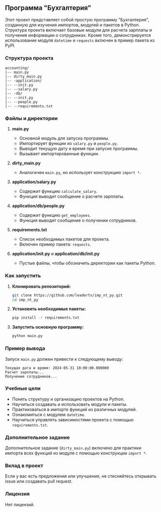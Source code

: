 ## Программа "Бухгалтерия"

Этот проект представляет собой простую программу "Бухгалтерия", созданную для изучения импортов, модулей и пакетов в Python. Структура проекта включает базовые модули для расчета зарплаты и получения информации о сотрудниках. Кроме того, демонстрируется использование модуля `datetime` и `requests` включен в пример пакета из PyPI.

### Структура проекта
```
accounting/
|-- main.py
|-- dirty_main.py
|-- -application/
|-- --init.py
|-- --salary.py
|-- -db/
|-- --init.py
|-- --people.py
|-- --requirements.txt
```


### Файлы и директории

1. **main.py**
    - Основной модуль для запуска программы.
    - Импортирует функции из `salary.py` и `people.py`.
    - Выводит текущую дату и время при запуске программы.
    - Вызывает импортированные функции.

2. **dirty_main.py**
    - Аналогичен `main.py`, но использует конструкцию `import *`.

3. **application/salary.py**
    - Содержит функцию `calculate_salary`.
    - Функция выводит сообщение о расчете зарплаты.

4. **application/db/people.py**
    - Содержит функцию `get_employees`.
    - Функция выводит сообщение о получении сотрудников.

5. **requirements.txt**
    - Список необходимых пакетов для проекта.
    - Включен пример пакета: `requests`.

6. **application/__init__.py** и **application/db/__init__.py**
    - Пустые файлы, чтобы обозначить директории как пакеты Python.

### Как запустить

1. **Клонировать репозиторий:**

    ```bash
    git clone https://github.com/leadertv/imp_nt_py.git
    cd imp_nt_py
    ```

2. **Установить необходимые пакеты:**

    ```bash
    pip install -r requirements.txt
    ```

3. **Запустить основную программу:**

    ```bash
    python main.py
    ```

### Пример вывода

Запуск `main.py` должен привести к следующему выводу:
```
Текущая дата и время: 2024-05-31 10:00:00.000000
Расчет зарплаты...
Получение сотрудников...
```

### Учебные цели

- Понять структуру и организацию проектов на Python.
- Научиться создавать и использовать модули и пакеты.
- Практиковаться в импорте функций из различных модулей.
- Ознакомиться с модулем `datetime`.
- Научиться управлять зависимостями проекта с помощью `requirements.txt`.

### Дополнительное задание

Дополнительное задание (`dirty_main.py`) включено для практики импорта всех функций из модуля с помощью конструкции `import *`.

### Вклад в проект

Если у вас есть предложения или улучшения, не стесняйтесь открывать issue или создавать pull request.

### Лицензия

Нет лицензий.

